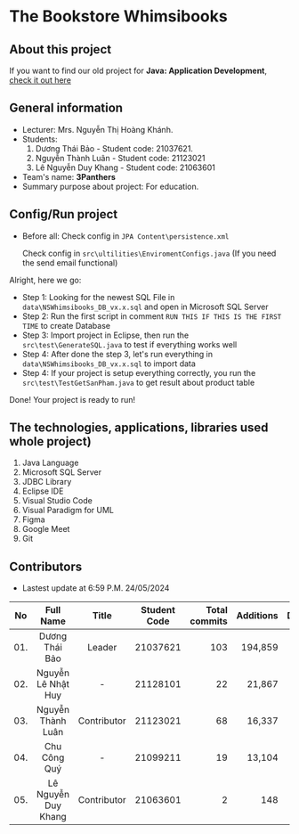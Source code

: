 # The Bookstore Whimsibooks
## About this project
If you want to find our old project for **Java: Application Development**, [check it out here](https://github.com/kennex666/ManageBookstore-Whimsibooks-Java/tree/PhatTrienUngDung_FullSource_Final)

## General information
- Lecturer: Mrs. Nguyễn Thị Hoàng Khánh.
- Students:
    1. Dương Thái Bảo - Student code: 21037621.
    2. Nguyễn Thành Luân - Student code: 21123021
    3. Lê Nguyễn Duy Khang - Student code: 21063601
- Team's name: **3Panthers**
- Summary purpose about project: For education.

## Config/Run project
- Before all:
    Check config in `JPA Content\persistence.xml`
  
    Check config in `src\ultilities\EnviromentConfigs.java` (If you need the send email functional)

Alright, here we go:

- Step 1: Looking for the newest SQL File in `data\NSWhimsibooks_DB_vx.x.sql` and open in Microsoft SQL Server  
- Step 2: Run the first script in comment `RUN THIS IF THIS IS THE FIRST TIME` to create Database
- Step 3: Import project in Eclipse, then run the `src\test\GenerateSQL.java` to test if everything works well
- Step 4: After done the step 3, let's run everything in `data\NSWhimsibooks_DB_vx.x.sql` to import data
- Step 4: If your project is setup everything correctly, you run the `src\test\TestGetSanPham.java` to get result about product table

Done! Your project is ready to run!

## The technologies, applications, libraries used whole project)
1. Java Language
2. Microsoft SQL Server
3. JDBC Library
4. Eclipse IDE
5. Visual Studio Code
6. Visual Paradigm for UML
7. Figma
8. Google Meet
9. Git

## Contributors
- Lastest update at 6:59 P.M. 24/05/2024

| No  | Full Name | Title | Student Code | Total commits  | Additions | Deletions | Join time | Disontinued |
| :--: |:--:| :--: | :--: | --:| --: | --: | :--: | :--: |
| 01. | Dương Thái Bảo | Leader | 21037621  | 103 | 194,859 | 138,881 | 01/08/2023  | 24/05/24 |
| 02. | Nguyễn Lê Nhật Huy | - | 21128101 | 22 | 21,867 | 7,614 | 01/08/23 | 20/12/23 |
| 03. | Nguyễn Thành Luân | Contributor | 21123021 | 68 | 16,337 | 5,494 | 01/08/23 | 24/05/24 |
| 04. | Chu Công Quý | - | 21099211 | 19 | 13,104 | 6,292 | 01/08/23 | 20/12/23 |
| 05. | Lê Nguyễn Duy Khang | Contributor | 21063601 | 2 | 148 | 242 | 20/12/23 | 24/05/24 |
